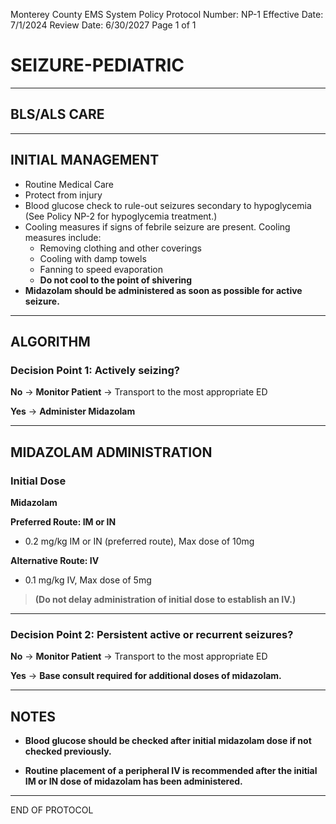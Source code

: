 Monterey County EMS System Policy
Protocol Number: NP-1
Effective Date: 7/1/2024
Review Date: 6/30/2027
Page 1 of 1

# SEIZURE-PEDIATRIC

---

## BLS/ALS CARE

---

## INITIAL MANAGEMENT

- Routine Medical Care
- Protect from injury
- Blood glucose check to rule-out seizures secondary to hypoglycemia (See Policy NP-2 for hypoglycemia treatment.)
- Cooling measures if signs of febrile seizure are present. Cooling measures include:
  - Removing clothing and other coverings
  - Cooling with damp towels
  - Fanning to speed evaporation
  - **Do not cool to the point of shivering**
- **Midazolam should be administered as soon as possible for active seizure.**

---

## ALGORITHM

### Decision Point 1: Actively seizing?

**No** → **Monitor Patient** → Transport to the most appropriate ED

**Yes** → **Administer Midazolam**

---

## MIDAZOLAM ADMINISTRATION

### Initial Dose

**Midazolam**

**Preferred Route: IM or IN**
- 0.2 mg/kg IM or IN (preferred route), Max dose of 10mg

**Alternative Route: IV**
- 0.1 mg/kg IV, Max dose of 5mg

> **(Do not delay administration of initial dose to establish an IV.)**

---

### Decision Point 2: Persistent active or recurrent seizures?

**No** → **Monitor Patient** → Transport to the most appropriate ED

**Yes** → **Base consult required for additional doses of midazolam.**

---

## NOTES

- **Blood glucose should be checked after initial midazolam dose if not checked previously.**

- **Routine placement of a peripheral IV is recommended after the initial IM or IN dose of midazolam has been administered.**

---

END OF PROTOCOL

